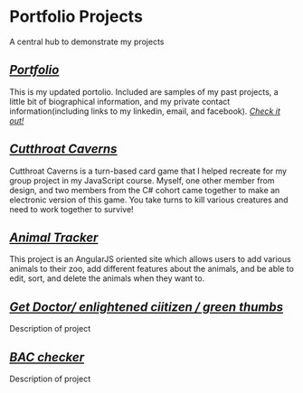 # Portfolio Projects
A central hub to demonstrate my projects

## [_Portfolio_](https://github.com/julianflood1/Portfolio)
  This is my updated portolio. Included are samples of my past projects, a little bit of biographical information, and my private contact information(including links to my linkedin, email, and facebook). [_Check it out!_](http://julianflood1.github.io/Portfolio)
  
## [_Cutthroat Caverns_](https://github.com/julianflood1/Cutthroat-Caverns)
  Cutthroat Caverns is a turn-based card game that I helped recreate for my group project in my JavaScript course. Myself, one other member from design, and two members from the C# cohort came together to make an electronic version of this game. You take turns to kill various creatures and need to work together to survive!

## [_Animal Tracker_](https://github.com/julianflood1/animal-tracker)
  This project is an AngularJS oriented site which allows users to add various animals to their zoo, add different features about the animals, and be able to edit, sort, and delete the animals when they want to.
  
## [_Get Doctor/ enlightened ciitizen / green thumbs_](https://github.com/julianflood1/)
  Description of project
  
## [_BAC checker_](https://github.com/julianflood1/)
  Description of project  
  

